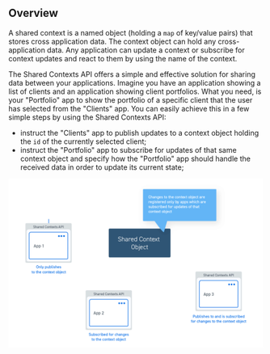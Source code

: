 ## Overview

A shared context is a named object (holding a `map` of key/value pairs) that stores cross application data. The context object can hold any cross-application data. Any application can update a context or subscribe for context updates and react to them by using the name of the context.

The Shared Contexts API offers a simple and effective solution for sharing data between your applications. Imagine you have an application showing a list of clients and an application showing client portfolios. What you need, is your "Portfolio" app to show the portfolio of a specific client that the user has selected from the "Clients" app. You can easily achieve this in a few simple steps by using the Shared Contexts API:

- instruct the "Clients" app to publish updates to a context object holding the `id` of the currently selected client;
- instruct the "Portfolio" app to subscribe for updates of that same context object and specify how the "Portfolio" app should handle the received data in order to update its current state;

![Shared Contexts](../../../../images/shared-contexts/shared-contexts.gif) 